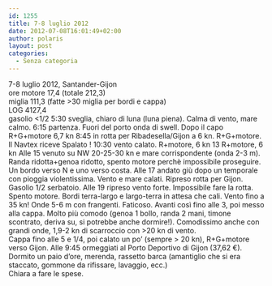 ```yaml
---
id: 1255
title: 7-8 luglio 2012
date: 2012-07-08T16:01:49+02:00
author: polaris
layout: post
categories:
  - Senza categoria
---
```

7-8 luglio 2012, Santander-Gijon  
ore motore 17,4 (totale 212,3)  
miglia 111,3 (fatte >30 miglia per bordi e cappa)  
LOG 4127,4  
gasolio <1/2 5:30 sveglia, chiaro di luna (luna piena). Calma di vento, mare calmo. 6:15 partenza. Fuori del porto onda di swell. Dopo il capo R+G+motore 6,7 kn 8:45 in rotta per Ribadesella/Gijon a 6 kn. R+G+motore. Il Navtex riceve Spalato ! 10:30 vento calato. R+motore, 6 kn 13 R+motore, 6 kn Alle 15 venuto su NW 20-25-30 kn e mare corrispondente (onda 2-3 m). Randa ridotta+genoa ridotto, spento motore perchè impossibile proseguire. Un bordo verso N e uno verso costa. Alle 17 andato giù dopo un temporale con pioggia violentissima. Vento e mare calati. Ripreso rotta per Gijon. Gasolio 1/2 serbatoio. Alle 19 ripreso vento forte. Impossibile fare la rotta. Spento motore. Bordi terra-largo e largo-terra in attesa che cali. Vento fino a 35 kn! Onde 5-6 m con frangenti. Faticoso. Avanti così fino alle 3, poi messo alla cappa. Molto più comodo (genoa 1 bollo, randa 2 mani, timone scontrato, deriva su, si potrebbe anche dormire!). Comodissimo anche con grandi onde, 1,9-2 kn di scarroccio con >20 kn di vento.  
Cappa fino alle 5 e 1/4, poi calato un po&#8217; (sempre > 20 kn), R+G+motore verso Gijon. Alle 9:45 ormeggiati al Porto Deportivo di Gijon (37,62 €).  
Dormito un paio d&#8217;ore, merenda, rassetto barca (amantiglio che si era staccato, gommone da rifissare, lavaggio, ecc.)  
Chiara a fare le spese.